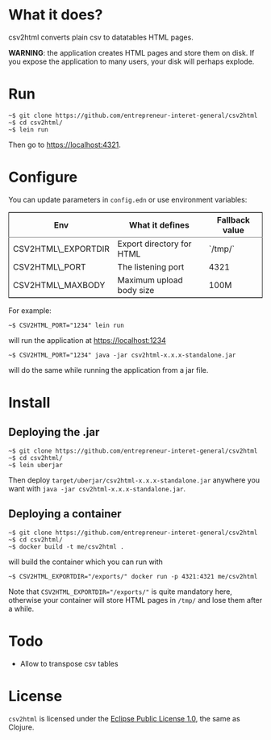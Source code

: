 

# What it does?

csv2html converts plain csv to datatables HTML pages.

**WARNING**: the application creates HTML pages and store them on disk.
If you expose the application to many users, your disk will perhaps
explode.


# Run

    ~$ git clone https://github.com/entrepreneur-interet-general/csv2html
    ~$ cd csv2html/
    ~$ lein run

Then go to <https://localhost:4321>.


# Configure

You can update parameters in `config.edn` or use environment variables:

<table border="2" cellspacing="0" cellpadding="6" rules="groups" frame="hsides">


<colgroup>
<col  class="org-left" />

<col  class="org-left" />

<col  class="org-left" />
</colgroup>
<thead>
<tr>
<th scope="col" class="org-left">Env</th>
<th scope="col" class="org-left">What it defines</th>
<th scope="col" class="org-left">Fallback value</th>
</tr>
</thead>

<tbody>
<tr>
<td class="org-left">CSV2HTML\_EXPORTDIR</td>
<td class="org-left">Export directory for HTML</td>
<td class="org-left">`/tmp/`</td>
</tr>


<tr>
<td class="org-left">CSV2HTML\_PORT</td>
<td class="org-left">The listening port</td>
<td class="org-left">4321</td>
</tr>


<tr>
<td class="org-left">CSV2HTML\_MAXBODY</td>
<td class="org-left">Maximum upload body size</td>
<td class="org-left">100M</td>
</tr>
</tbody>
</table>

For example:

    ~$ CSV2HTML_PORT="1234" lein run

will run the application at <https://localhost:1234>

    ~$ CSV2HTML_PORT="1234" java -jar csv2html-x.x.x-standalone.jar

will do the same while running the application from a jar file.


# Install


## Deploying the .jar

    ~$ git clone https://github.com/entrepreneur-interet-general/csv2html
    ~$ cd csv2html/
    ~$ lein uberjar

Then deploy `target/uberjar/csv2html-x.x.x-standalone.jar` anywhere you
want with `java -jar csv2html-x.x.x-standalone.jar`.


## Deploying a container

    ~$ git clone https://github.com/entrepreneur-interet-general/csv2html
    ~$ cd csv2html/
    ~$ docker build -t me/csv2html .

will build the container which you can run with

    ~$ CSV2HTML_EXPORTDIR="/exports/" docker run -p 4321:4321 me/csv2html

Note that `CSV2HTML_EXPORTDIR="/exports/"` is quite mandatory here,
otherwise your container will store HTML pages in `/tmp/` and lose them
after a while.


# Todo

-   Allow to transpose csv tables


# License

`csv2html` is licensed under the [Eclipse Public License 1.0](http://www.eclipse.org/legal/epl-v10.html), the
same as Clojure.

